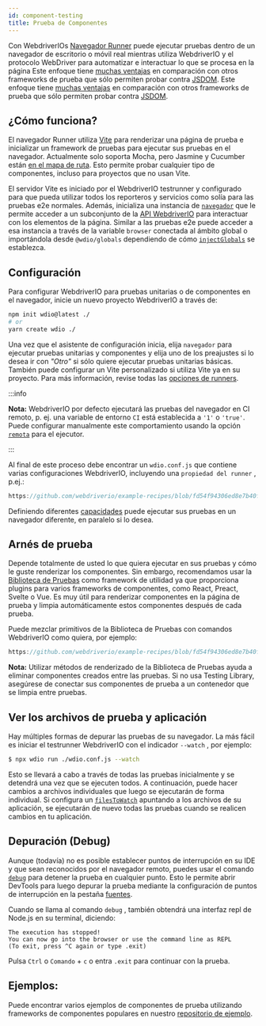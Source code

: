 ```yaml
---
id: component-testing
title: Prueba de Componentes
---
```


Con WebdriverIOs [Navegador Runner](/docs/runner#browser-runner) puede ejecutar pruebas dentro de un navegador de escritorio o móvil real mientras utiliza WebdriverIO y el protocolo WebDriver para automatizar e interactuar lo que se procesa en la página Este enfoque tiene [muchas ventajas](/docs/runner#browser-runner) en comparación con otros frameworks de prueba que sólo permiten probar contra [JSDOM](https://www.npmjs.com/package/jsdom). Este enfoque tiene [muchas ventajas](/docs/runner#browser-runner) en comparación con otros frameworks de prueba que sólo permiten probar contra [JSDOM](https://www.npmjs.com/package/jsdom).

## ¿Cómo funciona?

El navegador Runner utiliza [Vite](https://vitejs.dev/) para renderizar una página de prueba e inicializar un framework de pruebas para ejecutar sus pruebas en el navegador. Actualmente solo soporta Mocha, pero Jasmine y Cucumber están [en el mapa de ruta](https://github.com/orgs/webdriverio/projects/1). Esto permite probar cualquier tipo de componentes, incluso para proyectos que no usan Vite.

El servidor Vite es iniciado por el WebdriverIO testrunner y configurado para que pueda utilizar todos los reporteros y servicios como solía para las pruebas e2e normales. Además, inicializa una instancia de [`navegador`](/docs/api/browser) que le permite acceder a un subconjunto de la [API WebdriverIO](/docs/api) para interactuar con los elementos de la página. Similar a las pruebas e2e puede acceder a esa instancia a través de la variable `browser` conectada al ámbito global o importándola desde `@wdio/globals` dependiendo de cómo [`injectGlobals`](/docs/api/globals) se establezca.

## Configuración

Para configurar WebdriverIO para pruebas unitarias o de componentes en el navegador, inicie un nuevo proyecto WebdriverIO a través de:

```bash
npm init wdio@latest ./
# or
yarn create wdio ./
```

Una vez que el asistente de configuración inicia, elija `navegador` para ejecutar pruebas unitarias y componentes y elija uno de los preajustes si lo desea ir con _"Otro"_ si sólo quiere ejecutar pruebas unitarias básicas. También puede configurar un Vite personalizado si utiliza Vite ya en su proyecto. Para más información, revise todas las [opciones de runners](/docs/runner#runner-options).

:::info

__Nota:__ WebdriverIO por defecto ejecutará las pruebas del navegador en CI remoto, p. ej. una variable de entorno `CI` está establecida a `'1'` o `'true'`. Puede configurar manualmente este comportamiento usando la opción [`remota`](/docs/runner#headless) para el ejecutor.

:::

Al final de este proceso debe encontrar un `wdio.conf.js` que contiene varias configuraciones WebdriverIO, incluyendo una `propiedad del runner` , p.ej.:

```ts reference useHTTPS runmeRepository="git@github.com:webdriverio/example-recipes.git" runmeFileToOpen="component-testing%2FREADME.md"
https://github.com/webdriverio/example-recipes/blob/fd54f94306ed8e7b40f967739164dfe4d6d76b41/wdio.comp.conf.js
```

Definiendo diferentes [capacidades](/docs/configuration#capabilities) puede ejecutar sus pruebas en un navegador diferente, en paralelo si lo desea.

## Arnés de prueba

Depende totalmente de usted lo que quiera ejecutar en sus pruebas y cómo le guste renderizar los componentes. Sin embargo, recomendamos usar la [Biblioteca de Pruebas](https://testing-library.com/) como framework de utilidad ya que proporciona plugins para varios frameworks de componentes, como React, Preact, Svelte o Vue. Es muy útil para renderizar componentes en la página de prueba y limpia automáticamente estos componentes después de cada prueba.

Puede mezclar primitivos de la Biblioteca de Pruebas con comandos WebdriverIO como quiera, por ejemplo:

```js reference useHTTPS
https://github.com/webdriverio/example-recipes/blob/fd54f94306ed8e7b40f967739164dfe4d6d76b41/component-testing/svelte-example.js
```

__Nota:__ Utilizar métodos de renderizado de la Biblioteca de Pruebas ayuda a eliminar componentes creados entre las pruebas. Si no usa Testing Library, asegúrese de conectar sus componentes de prueba a un contenedor que se limpia entre pruebas.

## Ver los archivos de prueba y aplicación

Hay múltiples formas de depurar las pruebas de su navegador. La más fácil es iniciar el testrunner WebdriverIO con el indicador `--watch` , por ejemplo:

```sh
$ npx wdio run ./wdio.conf.js --watch
```

Esto se llevará a cabo a través de todas las pruebas inicialmente y se detendrá una vez que se ejecuten todos. A continuación, puede hacer cambios a archivos individuales que luego se ejecutarán de forma individual. Si configura un [`filesToWatch`](/docs/configuration#filestowatch) apuntando a los archivos de su aplicación, se ejecutarán de nuevo todas las pruebas cuando se realicen cambios en tu aplicación.

## Depuración (Debug)

Aunque (todavía) no es posible establecer puntos de interrupción en su IDE y que sean reconocidos por el navegador remoto, puedes usar el comando [`debug`](/docs/api/browser/debug) para detener la prueba en cualquier punto. Esto le permite abrir DevTools para luego depurar la prueba mediante la configuración de puntos de interrupción en la pestaña [fuentes](https://buddy.works/tutorials/debugging-javascript-efficiently-with-chrome-devtools).

Cuando se llama al comando `debug` , también obtendrá una interfaz repl de Node.js en su terminal, diciendo:

```
The execution has stopped!
You can now go into the browser or use the command line as REPL
(To exit, press ^C again or type .exit)
```

Pulsa `Ctrl` o `Comando` + `c` o entra `.exit` para continuar con la prueba.

## Ejemplos:

Puede encontrar varios ejemplos de componentes de prueba utilizando frameworks de componentes populares en nuestro [repositorio de ejemplo](https://github.com/webdriverio/component-testing-examples).
